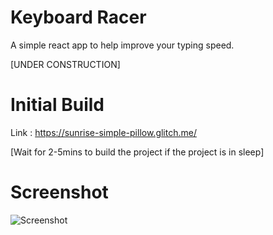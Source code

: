 # Keyboard Racer

A simple react app to help improve your typing speed. 

[UNDER CONSTRUCTION]

# Initial Build

Link : https://sunrise-simple-pillow.glitch.me/

[Wait for 2-5mins to build the project if the project is in sleep]

# Screenshot 

![Screenshot](https://github.com/nagi1998/KeyboardRacer/blob/master/Screenshots/ss1.png)

